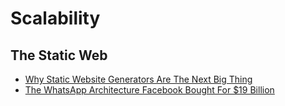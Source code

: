 # Scalability

## The Static Web

+ [Why Static Website Generators Are The Next Big Thing](http://www.smashingmagazine.com/2015/11/modern-static-website-generators-next-big-thing/)
+ [The WhatsApp Architecture Facebook Bought For $19 Billion](http://highscalability.com/blog/2014/2/26/the-whatsapp-architecture-facebook-bought-for-19-billion.html)


